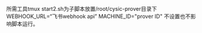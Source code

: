 所需工具tmux
start2.sh为子脚本放置/root/cysic-prover目录下
WEBHOOK_URL=“飞书webhook api”
MACHINE_ID="prover ID"
不设置也不影响脚本运行。

